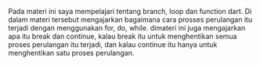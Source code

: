 Pada materi ini saya mempelajari tentang branch, loop dan function dart. Di dalam materi tersebut mengajarkan bagaimana cara prosses perulangan itu terjadi dengan menggunakan for, do, while. dimateri ini juga mengajarkan apa itu break dan continue, kalau break itu untuk menghentikan semua proses perulangan itu terjadi, dan kalau continue itu hanya untuk menghentikan satu proses perulangan.
